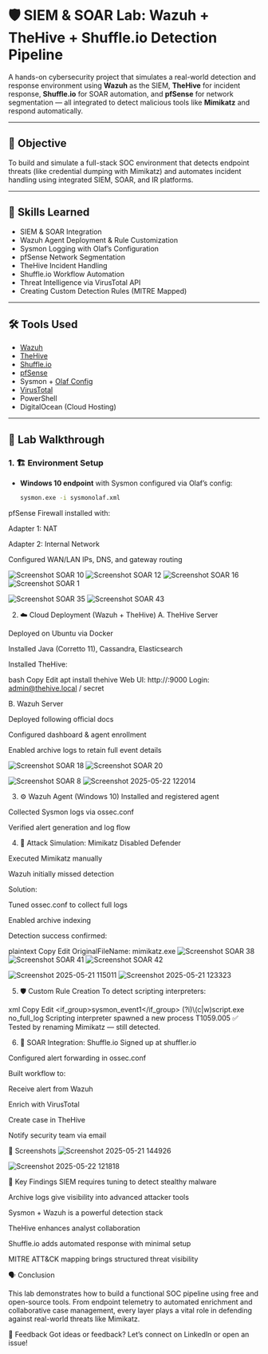 # 🛡️ SIEM & SOAR Lab: Wazuh + TheHive + Shuffle.io Detection Pipeline

A hands-on cybersecurity project that simulates a real-world detection and response environment using **Wazuh** as the SIEM, **TheHive** for incident response, **Shuffle.io** for SOAR automation, and **pfSense** for network segmentation — all integrated to detect malicious tools like **Mimikatz** and respond automatically.

---

## 🎯 Objective

To build and simulate a full-stack SOC environment that detects endpoint threats (like credential dumping with Mimikatz) and automates incident handling using integrated SIEM, SOAR, and IR platforms.

---

## 🧠 Skills Learned

- SIEM & SOAR Integration  
- Wazuh Agent Deployment & Rule Customization  
- Sysmon Logging with Olaf’s Configuration  
- pfSense Network Segmentation  
- TheHive Incident Handling  
- Shuffle.io Workflow Automation  
- Threat Intelligence via VirusTotal API  
- Creating Custom Detection Rules (MITRE Mapped)

---

## 🛠️ Tools Used

- [Wazuh](https://wazuh.com/)  
- [TheHive](https://thehive-project.org/)  
- [Shuffle.io](https://shuffler.io/)  
- [pfSense](https://www.pfsense.org/)  
- Sysmon + [Olaf Config](https://github.com/olafhartong/sysmon-modular)  
- [VirusTotal](https://www.virustotal.com)  
- PowerShell  
- DigitalOcean (Cloud Hosting)

---

## 🔬 Lab Walkthrough

### 1. 🏗️ Environment Setup

- **Windows 10 endpoint** with Sysmon configured via Olaf’s config:
  ```bash
  sysmon.exe -i sysmonolaf.xml
pfSense Firewall installed with:

Adapter 1: NAT

Adapter 2: Internal Network

Configured WAN/LAN IPs, DNS, and gateway routing

![Screenshot SOAR 10](https://github.com/user-attachments/assets/75664d67-0ff5-4c0d-8bae-ed19ffcee8d9)
![Screenshot SOAR 12](https://github.com/user-attachments/assets/52ed571f-3d65-4b27-afd5-9ef942df9d29)
![Screenshot SOAR 16](https://github.com/user-attachments/assets/e13504a2-b635-4bcb-bf42-e14afe3e560f)
![Screenshot SOAR 1](https://github.com/user-attachments/assets/2becbbc8-9a6c-485e-972f-c3cfbe2023ab)

![Screenshot SOAR 35](https://github.com/user-attachments/assets/9ba99624-4609-4f0c-8fb0-10282c8b4430)
![Screenshot SOAR 43](https://github.com/user-attachments/assets/5bf210dc-9857-4155-8f41-7d7be9dca07a)

2. ☁️ Cloud Deployment (Wazuh + TheHive)
A. TheHive Server

Deployed on Ubuntu via Docker

Installed Java (Corretto 11), Cassandra, Elasticsearch

Installed TheHive:

bash
Copy
Edit
apt install thehive
Web UI: http://<VM-IP>:9000
Login: admin@thehive.local / secret

B. Wazuh Server

Deployed following official docs

Configured dashboard & agent enrollment

Enabled archive logs to retain full event details

![Screenshot SOAR 18](https://github.com/user-attachments/assets/ec65f346-00b2-4dae-8a2e-063c6e0ba841)
![Screenshot SOAR 20](https://github.com/user-attachments/assets/099e0ae4-fdeb-4a07-9a51-7e24b3098886)

![Screenshot SOAR 8](https://github.com/user-attachments/assets/3a947869-7c5c-435d-a156-926e5dde4f60)
![Screenshot 2025-05-22 122014](https://github.com/user-attachments/assets/3e34f062-83a5-4403-ae23-5d5b6c56c977)


3. ⚙️ Wazuh Agent (Windows 10)
Installed and registered agent

Collected Sysmon logs via ossec.conf

Verified alert generation and log flow

4. 🧪 Attack Simulation: Mimikatz
Disabled Defender

Executed Mimikatz manually

Wazuh initially missed detection

Solution:

Tuned ossec.conf to collect full logs

Enabled archive indexing

Detection success confirmed:

plaintext
Copy
Edit
OriginalFileName: mimikatz.exe
![Screenshot SOAR 38](https://github.com/user-attachments/assets/49d7cfa5-3a72-4e67-b4fa-5b2d2d623324)
![Screenshot SOAR 41](https://github.com/user-attachments/assets/85246037-9524-4f32-a1a5-77380fb28889)
![Screenshot SOAR 42](https://github.com/user-attachments/assets/a5670792-d6b7-4801-ac1a-6ec07ae866f3)

![Screenshot 2025-05-21 115011](https://github.com/user-attachments/assets/995978ca-25ff-4d70-9a7a-5d3c332cd1d8)
![Screenshot 2025-05-21 123323](https://github.com/user-attachments/assets/150eb4f3-5e8b-48fa-8b90-7360acccbb94)


5. 🛡️ Custom Rule Creation
To detect scripting interpreters:

xml
Copy
Edit
<rule id="92000" level="4">
  <if_group>sysmon_event1</if_group>
  <field name="win.eventdata.OriginalFileName" type="pcre2">(?i)\\(c|w)script\.exe</field>
  <options>no_full_log</options>
  <description>Scripting interpreter spawned a new process</description>
  <mitre>
    <id>T1059.005</id>
  </mitre>
</rule>
✅ Tested by renaming Mimikatz — still detected.

6. 🔁 SOAR Integration: Shuffle.io
Signed up at shuffler.io

Configured alert forwarding in ossec.conf

Built workflow to:

Receive alert from Wazuh

Enrich with VirusTotal

Create case in TheHive

Notify security team via email

📸 Screenshots
![Screenshot 2025-05-21 144926](https://github.com/user-attachments/assets/593cbcbc-0824-48c6-8360-1088665155d5)

![Screenshot 2025-05-22 121818](https://github.com/user-attachments/assets/1d33518f-9518-421e-9571-2276d4def505)

🔐 Key Findings
SIEM requires tuning to detect stealthy malware

Archive logs give visibility into advanced attacker tools

Sysmon + Wazuh is a powerful detection stack

TheHive enhances analyst collaboration

Shuffle.io adds automated response with minimal setup

MITRE ATT&CK mapping brings structured threat visibility



🗣️ Conclusion

This lab demonstrates how to build a functional SOC pipeline using free and open-source tools. From endpoint telemetry to automated enrichment and collaborative case management, every layer plays a vital role in defending against real-world threats like Mimikatz.

💬 Feedback
Got ideas or feedback?
Let’s connect on LinkedIn or open an issue!
